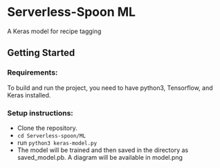 # Serverless-Spoon ML 

A Keras model for recipe tagging

## Getting Started

### Requirements: 

To build and run the project, you need to have python3, Tensorflow, and Keras installed.   


### Setup instructions: 

- Clone the repository.  
- `cd Serverless-spoon/ML`
- run `python3 keras-model.py`
- The model will be trained and then saved in the directory as saved_model.pb. A diagram will be available in model.png



